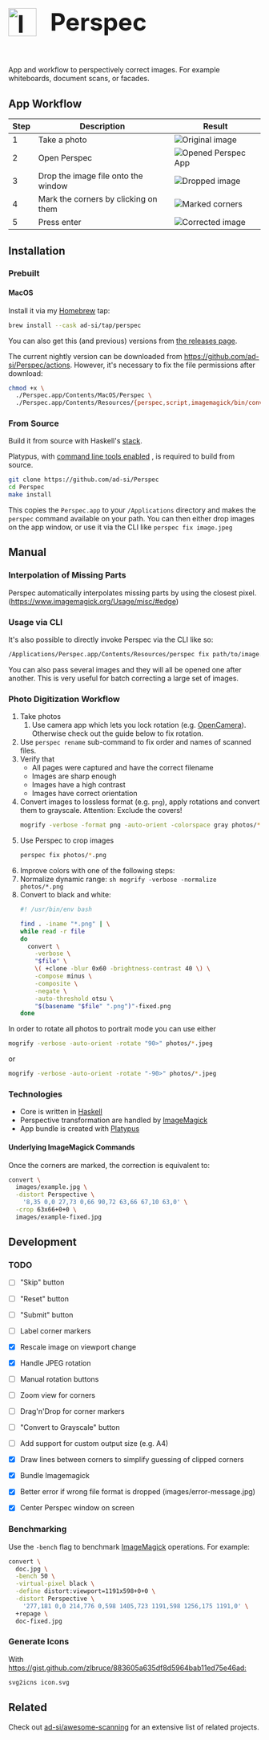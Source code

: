 <h1 style="
  display: inline-block !important;
  font-size: 3rem;
">
  <img
    src="./images/icon.svg"
    alt="Icon"
    height="56px"
    style="
      display: inline-block !important;
      height: 3.5rem;
      margin-right: 1rem;
    "
  />
  <span style="position: relative; bottom: 0.7rem;">
    Perspec
  </span>
</h1>

App and workflow to perspectively correct images.
For example whiteboards, document scans, or facades.


## App Workflow

Step | Description                          | Result
-----|--------------------------------------|--------
1    | Take a photo                         | ![Original image][doc]
2    | Open Perspec                         | ![Opened Perspec App][open]
3    | Drop the image file onto the window  | ![Dropped image][dropped]
4    | Mark the corners by clicking on them | ![Marked corners][corners]
5    | Press enter                          | ![Corrected image][fixed]

[doc]: images/doc.jpg
[mark]: images/doc-marking.jpg
[open]: images/perspec_opened.png
[dropped]: images/perspec_image_dropped.png
[corners]: images/perspec_marked_corners.png
[fixed]: images/doc-fixed.jpg


## Installation

### Prebuilt

#### MacOS

Install it via my [Homebrew](https://brew.sh) tap:

```sh
brew install --cask ad-si/tap/perspec
```

You can also get this (and previous) versions from
[the releases page](https://github.com/ad-si/Perspec/releases).

The current nightly version can be downloaded from
https://github.com/ad-si/Perspec/actions.
However, it's necessary to fix the file permissions after download:

```sh
chmod +x \
  ./Perspec.app/Contents/MacOS/Perspec \
  ./Perspec.app/Contents/Resources/{perspec,script,imagemagick/bin/convert}
```


### From Source

Build it from source with Haskell's
[stack](https://docs.haskellstack.org/en/stable/install_and_upgrade/).

Platypus, with 
[command line tools enabled](https://github.com/sveinbjornt/Platypus/blob/master/Documentation/Documentation.md#show-shell-command)
, is required to build from source.

```sh
git clone https://github.com/ad-si/Perspec
cd Perspec
make install
```

This copies the `Perspec.app` to your `/Applications` directory
and makes the `perspec` command available on your path.
You can then either drop images on the app window,
or use it via the CLI like `perspec fix image.jpeg`


## Manual

### Interpolation of Missing Parts

Perspec automatically interpolates missing parts by using the closest pixel.
(https://www.imagemagick.org/Usage/misc/#edge)


### Usage via CLI

It's also possible to directly invoke Perspec via the CLI like so:

```sh
/Applications/Perspec.app/Contents/Resources/perspec fix path/to/image.jpeg
```

You can also pass several images and they will all be opened
one after another.
This is very useful for batch correcting a large set of images.


### Photo Digitization Workflow

1. Take photos
    1. Use camera app which lets you lock rotation (e.g. [OpenCamera]).
      Otherwise check out the guide below to fix rotation.
1. Use `perspec rename` sub-command to fix order and names of scanned files.
1. Verify that
    - All pages were captured and have the correct filename
    - Images are sharp enough
    - Images have a high contrast
    - Images have correct orientation
1. Convert images to lossless format (e.g. `png`), apply rotations
  and convert them to grayscale.
  Attention: Exclude the covers!
    ```sh
    mogrify -verbose -format png -auto-orient -colorspace gray photos/*.jpeg
    ```
1. Use Perspec to crop images
    ```sh
    perspec fix photos/*.png
    ````
1. Improve colors with one of the following steps:
  1. Normalize dynamic range:
    ```sh
    mogrify -verbose -normalize photos/*.png
    ```
  1. Convert to black and white:
      ```sh
      #! /usr/bin/env bash

      find . -iname "*.png" | \
      while read -r file
      do
        convert \
          -verbose \
          "$file" \
          \( +clone -blur 0x60 -brightness-contrast 40 \) \
          -compose minus \
          -composite \
          -negate \
          -auto-threshold otsu \
          "$(basename "$file" ".png")"-fixed.png
      done
      ```

[OpenCamera]:
  https://play.google.com/store/apps/details?id=net.sourceforge.opencamera


In order to rotate all photos to portrait mode you can use either
```sh
mogrify -verbose -auto-orient -rotate "90>" photos/*.jpeg
```
or
```sh
mogrify -verbose -auto-orient -rotate "-90>" photos/*.jpeg
```


### Technologies

- Core is written in [Haskell](https://haskell.org)
- Perspective transformation are handled by [ImageMagick]
- App bundle is created with [Platypus](https://sveinbjorn.org/platypus)


#### Underlying ImageMagick Commands

Once the corners are marked, the correction is equivalent to:

```sh
convert \
  images/example.jpg \
  -distort Perspective \
    '8,35 0,0 27,73 0,66 90,72 63,66 67,10 63,0' \
  -crop 63x66+0+0 \
  images/example-fixed.jpg
```


## Development

### TODO

- [ ] "Skip" button
- [ ] "Reset" button
- [ ] "Submit" button
- [ ] Label corner markers
- [x] Rescale image on viewport change
- [x] Handle JPEG rotation
- [ ] Manual rotation buttons
- [ ] Zoom view for corners
- [ ] Drag'n'Drop for corner markers
- [ ] "Convert to Grayscale" button
- [ ] Add support for custom output size (e.g. A4)
- [x] Draw lines between corners to simplify guessing of clipped corners
- [x] Bundle Imagemagick
- [x] Better error if wrong file format is dropped (images/error-message.jpg)
- [x] Center Perspec window on screen


### Benchmarking

Use the `-bench` flag to benchmark [ImageMagick] operations.
For example:

```sh
convert \
  doc.jpg \
  -bench 50 \
  -virtual-pixel black \
  -define distort:viewport=1191x598+0+0 \
  -distort Perspective \
    '277,181 0,0 214,776 0,598 1405,723 1191,598 1256,175 1191,0' \
  +repage \
  doc-fixed.jpg
```


### Generate Icons

With <https://gist.github.com/zlbruce/883605a635df8d5964bab11ed75e46ad:>

```sh
svg2icns icon.svg
```


## Related

Check out [ad-si/awesome-scanning](https://github.com/ad-si/awesome-scanning)
for an extensive list of related projects.


[ImageMagick]: https://imagemagick.org

